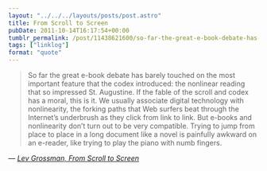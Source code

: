 ```yaml
---
layout: "../../../layouts/posts/post.astro"
title: From Scroll to Screen
pubDate: 2011-10-14T16:17:54+00:00
tumblr_permalink: /post/11438621600/so-far-the-great-e-book-debate-has-barely-touched
tags: ["linklog"]
format: "quote"
---
```


> So far the great e-book debate has barely touched on the most important feature that the codex introduced: the nonlinear reading that so impressed St. Augustine. If the fable of the scroll and codex has a moral, this is it. We usually associate digital technology with nonlinearity, the forking paths that Web surfers beat through the Internet’s underbrush as they click from link to link. But e-books and nonlinearity don’t turn out to be very compatible. Trying to jump from place to place in a long document like a novel is painfully awkward on an e-reader, like trying to play the piano with numb fingers.

— <cite>[Lev Grossman, _From Scroll to Screen_](https://www.nytimes.com/2011/09/04/books/review/the-mechanic-muse-from-scroll-to-screen.html?_r=3)</cite>
